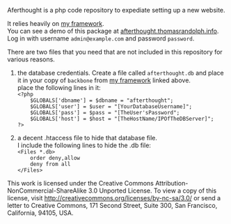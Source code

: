 Aferthought is a php code repository to expediate setting up a new website.

It relies heavily on [my framework](https://github.com/rockerest/myframework).  
You can see a demo of this package at [afterthought.thomasrandolph.info](http://afterthought.thomasrandolph.info). Log in with username `admin@example.com` and password `password`.

There are two files that you need that are not included in this repository for various reasons.

1. the database credentials.  Create a file called `afterthought.db` and place it in your copy of `backbone` from [my framework](https://github.com/rockerest/myframework) linked above.  
  place the following lines in it:  
    `<?php`  
    `    $GLOBALS['dbname'] = $dbname = "afterthought";`  
    `    $GLOBALS['user'] = $user = "[YourDatabaseUsername]";`  
    `    $GLOBALS['pass'] = $pass = "[TheUser'sPassword";`  
    `    $GLOBALS['host'] = $host = "[TheHostName/IPOfTheDBServer]";`  
    `?>`  
	
2. a decent .htaccess file to hide that database file.  
  I include the following lines to hide the .db file:  
    `<Files *.db>`  
    `    order deny,allow`  
    `    deny from all`  
    `</Files>`  
  
This work is licensed under the Creative Commons Attribution-NonCommercial-ShareAlike 3.0 Unported License. To view a copy of this license, visit http://creativecommons.org/licenses/by-nc-sa/3.0/ or send a letter to Creative Commons, 171 Second Street, Suite 300, San Francisco, California, 94105, USA.
